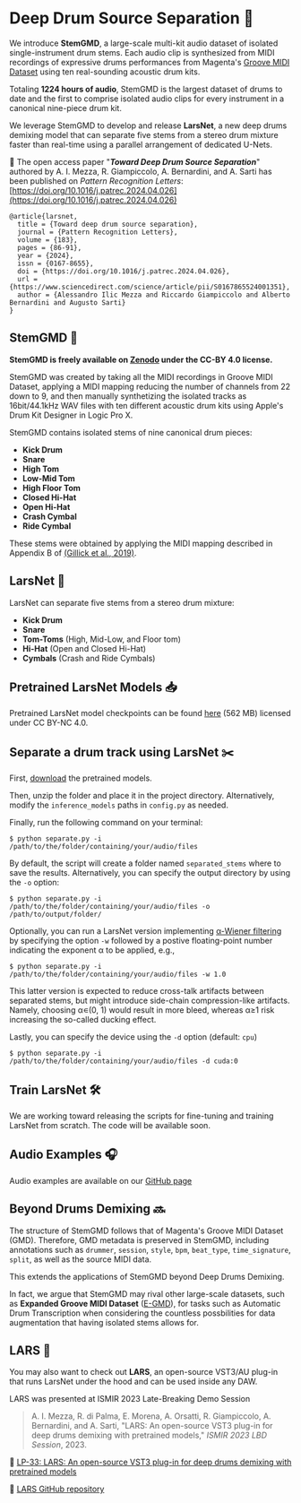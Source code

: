 # Deep Drum Source Separation 🥁

We introduce **StemGMD**, a large-scale multi-kit audio dataset of isolated single-instrument drum stems. Each audio clip is synthesized from MIDI recordings of expressive drums performances from Magenta's [Groove MIDI Dataset](https://magenta.tensorflow.org/datasets/groove) using ten real-sounding acoustic drum kits. 

Totaling **1224 hours of audio**, StemGMD is the largest dataset of drums to date and the first to comprise isolated audio clips for every instrument in a canonical nine-piece drum kit.

We leverage StemGMD to develop and release **LarsNet**, a new deep drums demixing model that can separate five stems from a stereo drum mixture faster than real-time using a parallel arrangement of dedicated U-Nets.

📝 The open access paper "_**Toward Deep Drum Source Separation**_" authored by A. I. Mezza, R. Giampiccolo, A. Bernardini, and A. Sarti has been published on *Pattern Recognition Letters*: [https://doi.org/10.1016/j.patrec.2024.04.026](https://doi.org/10.1016/j.patrec.2024.04.026)

```
@article{larsnet,
  title = {Toward deep drum source separation},
  journal = {Pattern Recognition Letters},
  volume = {183},
  pages = {86-91},
  year = {2024},
  issn = {0167-8655},
  doi = {https://doi.org/10.1016/j.patrec.2024.04.026},
  url = {https://www.sciencedirect.com/science/article/pii/S0167865524001351},
  author = {Alessandro Ilic Mezza and Riccardo Giampiccolo and Alberto Bernardini and Augusto Sarti}
}
```

## StemGMD 🎵
**StemGMD is freely available on [Zenodo](https://zenodo.org/records/7860223) under the CC-BY 4.0 license.**

StemGMD was created by taking all the MIDI recordings in Groove MIDI Dataset, applying a MIDI mapping reducing the number of channels from 22 down to 9, and then manually synthetizing the isolated tracks as 16bit/44.1kHz WAV files with ten different acoustic drum kits using Apple's Drum Kit Designer in Logic Pro X.

StemGMD contains isolated stems of nine canonical drum pieces:
- **Kick Drum**
- **Snare**
- **High Tom**
- **Low-Mid Tom**
- **High Floor Tom**
- **Closed Hi-Hat**
- **Open Hi-Hat**
- **Crash Cymbal**
- **Ride Cymbal**

These stems were obtained by applying the MIDI mapping described in Appendix B of [(Gillick et al., 2019)](https://arxiv.org/abs/1905.06118).

## LarsNet 🥁

LarsNet can separate five stems from a stereo drum mixture:
- **Kick Drum**
- **Snare**
- **Tom-Toms** (High, Mid-Low, and Floor tom)
- **Hi-Hat** (Open and Closed Hi-Hat)
- **Cymbals** (Crash and Ride Cymbals)

## Pretrained LarsNet Models 📥 

Pretrained LarsNet model checkpoints can be found [here](https://drive.google.com/uc?id=1U8-5924B1ii1cjv9p0MTPzayb00P4qoL&export=download) (562 MB) licensed under CC BY-NC 4.0.

## Separate a drum track using LarsNet ✂️

First, [download](https://drive.google.com/uc?id=1U8-5924B1ii1cjv9p0MTPzayb00P4qoL&export=download) the pretrained models.   

Then, unzip the folder and place it in the project directory. Alternatively, modify the `inference_models` paths in `config.py` as needed.

Finally, run the following command on your terminal:

`$ python separate.py -i /path/to/the/folder/containing/your/audio/files` 

By default, the script will create a folder named `separated_stems` where to save the results. Alternatively, you can specify the output directory by using the `-o` option:

`$ python separate.py -i /path/to/the/folder/containing/your/audio/files -o /path/to/output/folder/` 

Optionally, you can run a LarsNet version implementing [α-Wiener filtering](https://doi.org/10.1109/ICASSP.2015.7177973) by specifying the option `-w` followed by a postive floating-point number indicating the exponent α to be applied, e.g., 

`$ python separate.py -i /path/to/the/folder/containing/your/audio/files -w 1.0` 

This latter version is expected to reduce cross-talk artifacts between separated stems, but might introduce side-chain compression-like artifacts. Namely, choosing α∊(0, 1) would result in more bleed, whereas α≥1 risk increasing the so-called ducking effect.

Lastly, you can specify the device using the `-d` option (default: `cpu`)

`$ python separate.py -i /path/to/the/folder/containing/your/audio/files -d cuda:0` 

## Train LarsNet 🛠️

We are working toward releasing the scripts for fine-tuning and training LarsNet from scratch. The code will be available soon.

## Audio Examples 🎧
Audio examples are available on our [GitHub page](https://polimi-ispl.github.io/larsnet/)

## Beyond Drums Demixing 🔜
The structure of StemGMD follows that of Magenta's Groove MIDI Dataset (GMD). Therefore, GMD metadata is preserved in StemGMD, including annotations such as `drummer`, `session`, `style`, `bpm`, `beat_type`, `time_signature`, `split`, as well as the source MIDI data. 

This extends the applications of StemGMD beyond Deep Drums Demixing.

In fact, we argue that StemGMD may rival other large-scale datasets, such as **Expanded Groove MIDI Dataset** ([E-GMD](https://arxiv.org/abs/2004.00188)), for tasks such as Automatic Drum Transcription when considering the countless possbilities for data augmentation that having isolated stems allows for.

## LARS 🔌

You may also want to check out **LARS**, an open-source VST3/AU plug-in that runs LarsNet under the hood and can be used inside any DAW.

LARS was presented at ISMIR 2023 Late-Breaking Demo Session
> A. I. Mezza, R. di Palma, E. Morena, A. Orsatti, R. Giampiccolo, A. Bernardini, and A. Sarti, "LARS: An open-source VST3 plug-in for deep drums demixing with pretrained models," _ISMIR 2023 LBD Session_, 2023.

:pencil: [LP-33: LARS: An open-source VST3 plug-in for deep drums demixing with pretrained models](https://ismir2023program.ismir.net/lbd_349.html)

:link: [LARS GitHub repository](https://github.com/EdoardoMor/LARS)
